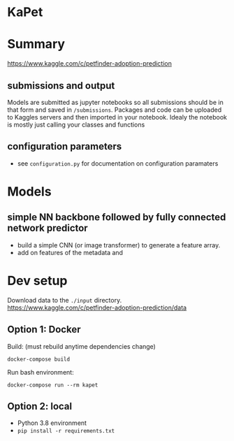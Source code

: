 KaPet
====

# Summary
https://www.kaggle.com/c/petfinder-adoption-prediction

## submissions and output
Models are submitted as jupyter notebooks so all submissions should be in that form and saved in `/submissions`. 
Packages and code can be uploaded to Kaggles servers and then imported in your notebook.
Idealy the notebook is mostly just calling your classes and functions

## configuration parameters
- see `configuration.py` for documentation on configuration paramaters

# Models

## simple NN backbone followed by fully connected network predictor
- build a simple CNN (or image transformer) to generate a feature array. 
- add on features of the metadata and 

# Dev setup

Download data to the `./input` directory.
https://www.kaggle.com/c/petfinder-adoption-prediction/data

## Option 1: Docker 
Build: (must rebuild anytime dependencies change)
```shell
docker-compose build
```

Run bash environment:
```shell
docker-compose run --rm kapet 
```

## Option 2: local
- Python 3.8 environment
- `pip install -r requirements.txt`
